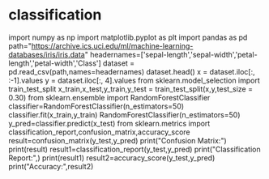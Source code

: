 # classification
import numpy as np 
import matplotlib.pyplot as plt 
import pandas as pd
path="https://archive.ics.uci.edu/ml/machine-learning-databases/iris/iris.data" 
headernames=['sepal-length','sepal-width','petal-length','petal-width','Class'] 
dataset = pd.read_csv(path,names=headernames) 
dataset.head() x = dataset.iloc[:, :-1].values y = dataset.iloc[:, 4].values 
from sklearn.model_selection import train_test_split 
x_train,x_test,y_train,y_test = train_test_split(x,y,test_size = 0.30)
from sklearn.ensemble import RandomForestClassifier
classifier=RandomForestClassifier(n_estimators=50) 
classifier.fit(x_train,y_train) 
RandomForestClassifier(n_estimators=50) 
y_pred=classifier.predict(x_test)
from sklearn.metrics import classification_report,confusion_matrix,accuracy_score
result=confusion_matrix(y_test,y_pred) 
print("Confusion Matrix:") 
print(result) 
result1=classification_report(y_test,y_pred) 
print("Classification Report:",)
print(result1) 
result2=accuracy_score(y_test,y_pred) 
print("Accuracy:",result2)
